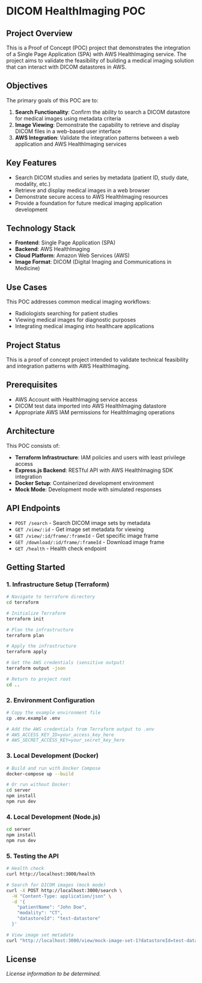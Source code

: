 # DICOM HealthImaging POC

## Project Overview

This is a Proof of Concept (POC) project that demonstrates the integration of a Single Page Application (SPA) with AWS HealthImaging service. The project aims to validate the feasibility of building a medical imaging solution that can interact with DICOM datastores in AWS.

## Objectives

The primary goals of this POC are to:

1. **Search Functionality**: Confirm the ability to search a DICOM datastore for medical images using metadata criteria
2. **Image Viewing**: Demonstrate the capability to retrieve and display DICOM files in a web-based user interface
3. **AWS Integration**: Validate the integration patterns between a web application and AWS HealthImaging services

## Key Features

- Search DICOM studies and series by metadata (patient ID, study date, modality, etc.)
- Retrieve and display medical images in a web browser
- Demonstrate secure access to AWS HealthImaging resources
- Provide a foundation for future medical imaging application development

## Technology Stack

- **Frontend**: Single Page Application (SPA)
- **Backend**: AWS HealthImaging
- **Cloud Platform**: Amazon Web Services (AWS)
- **Image Format**: DICOM (Digital Imaging and Communications in Medicine)

## Use Cases

This POC addresses common medical imaging workflows:
- Radiologists searching for patient studies
- Viewing medical images for diagnostic purposes
- Integrating medical imaging into healthcare applications

## Project Status

This is a proof of concept project intended to validate technical feasibility and integration patterns with AWS HealthImaging.

## Prerequisites

- AWS Account with HealthImaging service access
- DICOM test data imported into AWS HealthImaging datastore
- Appropriate AWS IAM permissions for HealthImaging operations

## Architecture

This POC consists of:

- **Terraform Infrastructure**: IAM policies and users with least privilege access
- **Express.js Backend**: RESTful API with AWS HealthImaging SDK integration
- **Docker Setup**: Containerized development environment
- **Mock Mode**: Development mode with simulated responses

## API Endpoints

- `POST /search` - Search DICOM image sets by metadata
- `GET /view/:id` - Get image set metadata for viewing
- `GET /view/:id/frame/:frameId` - Get specific image frame
- `GET /download/:id/frame/:frameId` - Download image frame
- `GET /health` - Health check endpoint

## Getting Started

### 1. Infrastructure Setup (Terraform)

```bash
# Navigate to terraform directory
cd terraform

# Initialize Terraform
terraform init

# Plan the infrastructure
terraform plan

# Apply the infrastructure
terraform apply

# Get the AWS credentials (sensitive output)
terraform output -json

# Return to project root
cd ..
```

### 2. Environment Configuration

```bash
# Copy the example environment file
cp .env.example .env

# Add the AWS credentials from Terraform output to .env
# AWS_ACCESS_KEY_ID=your_access_key_here
# AWS_SECRET_ACCESS_KEY=your_secret_key_here
```

### 3. Local Development (Docker)

```bash
# Build and run with Docker Compose
docker-compose up --build

# Or run without Docker:
cd server
npm install
npm run dev
```

### 4. Local Development (Node.js)

```bash
cd server
npm install
npm run dev
```

### 5. Testing the API

```bash
# Health check
curl http://localhost:3000/health

# Search for DICOM images (mock mode)
curl -X POST http://localhost:3000/search \
  -H "Content-Type: application/json" \
  -d '{
    "patientName": "John Doe",
    "modality": "CT",
    "datastoreId": "test-datastore"
  }'

# View image set metadata
curl "http://localhost:3000/view/mock-image-set-1?datastoreId=test-datastore"
```

## License

_License information to be determined._

